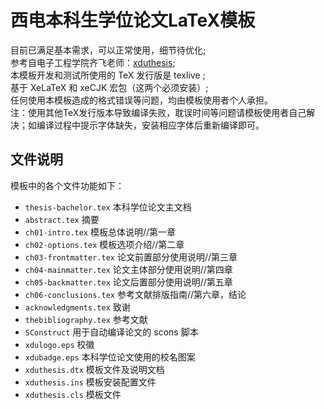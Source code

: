 # 西电本科生学位论文LaTeX模板
目前已满足基本需求，可以正常使用，细节待优化;<br>
参考自电子工程学院齐飞老师：[xduthesis](https://github.com/fredqi/xduthesis);<br>
本模板开发和测试所使用的 TeX 发行版是 texlive ;<br>
基于 XeLaTeX 和 xeCJK 宏包（这两个必须安装）;<br>
任何使用本模板造成的格式错误等问题，均由模板使用者个人承担。<br>
注：使用其他TeX发行版本导致编译失败，耽误时间等问题请模板使用者自己解决；如编译过程中提示字体缺失，安装相应字体后重新编译即可。<br>
## 文件说明

模板中的各个文件功能如下：<br>
 - `thesis-bachelor.tex` 本科学位论文主文档<br>
 - `abstract.tex` 摘要<br>
 - `ch01-intro.tex` 模板总体说明//第一章<br>
 - `ch02-options.tex` 模板选项介绍//第二章<br>
 - `ch03-frontmatter.tex` 论文前置部分使用说明//第三章<br>
 - `ch04-mainmatter.tex` 论文主体部分使用说明//第四章<br>
 - `ch05-backmatter.tex` 论文后置部分使用说明//第五章<br>
 - `ch06-conclusions.tex` 参考文献排版指南//第六章，结论<br>
 - `acknowledgments.tex` 致谢<br>
 - `thebibliography.tex` 参考文献<br>
 - `SConstruct` 用于自动编译论文的 scons 脚本<br>
 - `xdulogo.eps` 校徽<br>
 - `xdubadge.eps` 本科学位论文使用的校名图案<br>
 - `xduthesis.dtx` 模板文件及说明文档<br>
 - `xduthesis.ins` 模板安装配置文件<br>
 - `xduthesis.cls` 模板文件<br>
